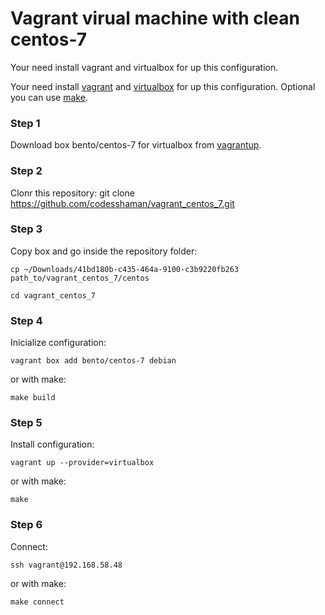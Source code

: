 # Vagrant virual machine with clean centos-7

Your need install vagrant and virtualbox for up this configuration.

Your need install [vagrant](https://github.com/hashicorp/vagrant-installers/releases/tag/v2.3.4.dev%2Bmain "vagrant") and  [virtualbox](https://www.virtualbox.org/ "virtualbox") for up this configuration. Optional you can use [make](https://www.gnu.org/software/make/ "make").

### Step 1

Download box bento/centos-7 for virtualbox from [vagrantup](https://app.vagrantup.com/bento/boxes/centos-7 "vagrantup").

### Step 2

Clonr this repository: git clone https://github.com/codesshaman/vagrant_centos_7.git

### Step 3

Copy box and go inside the repository folder:

``cp ~/Downloads/41bd180b-c435-464a-9100-c3b9220fb263 path_to/vagrant_centos_7/centos``

``cd vagrant_centos_7``

### Step 4

Inicialize configuration:

``vagrant box add bento/centos-7 debian``

or with make:

``make build``

### Step 5

Install configuration:

``vagrant up --provider=virtualbox``

or with make:

``make``

### Step 6

Connect:

``ssh vagrant@192.168.58.48``

or with make:

``make connect``
